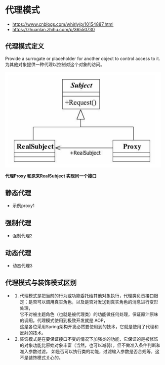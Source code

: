 # 代理模式
- https://www.cnblogs.com/whirly/p/10154887.html
- https://zhuanlan.zhihu.com/p/36550730

## 代理模式定义

Provide a surrogate or placeholder for another object to control access to it.
为其他对象提供一种代理以控制对这个对象的访问。 

![代理模式_图](代理模式.png)

**代理Proxy 和原来RealSubject 实现同一个接口**



## 静态代理
- 示例proxy1
 

## 强制代理
- 强制代理2

## 动态代理
- 动态代理3



## 代理模式与装饰模式区别

- 1. 代理模式是把当前的行为或功能委托给其他对象执行，代理类负责接口限定：是否可以调用真实角色，以及是否对发送到真实角色的消息进行变形处理，  
     它不对被主题角色（也就是被代理类）的功能做任何处理，保证原汁原味的调用。代理模式使用到极致开发就是 AOP，    
     这是各位采用Spring架构开发必然要使用到的技术，它就是使用了代理和反射的技术。   
- 2. 装饰模式是在要保证接口不变的情况下加强类的功能，它保证的是被修饰的对象功能比原始对象丰富（当然，也可以减弱），但不做准入条件判断和准入参数过滤，
     如是否可以执行类的功能，过滤输入参数是否合规等，这不是装饰模式关心的。  